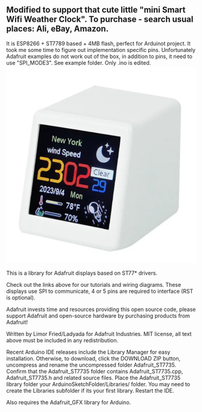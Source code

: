 ## Modified to support that cute little "mini Smart Wifi Weather Clock". To purchase - search usual places: Ali, eBay, Amazon.
It is ESP8266 + ST7789 based + 4MB flash, perfect for Arduinot project.
It took me some time to figure out implementation specific pins. Unfortunately Adafruit examples do not work out of the box, in addition to pins, it need to use "SPI_MODE3". See example folder. Only .ino is edited.
![mini Smart Wifi Weather Clock](https://raw.githubusercontent.com/LsrSal/Adafruit-ST7735-Library/master/image.png)


This is a library for Adafruit displays based on ST77* drivers.

Check out the links above for our tutorials and wiring diagrams.
These displays use SPI to communicate, 4 or 5 pins are required to
interface (RST is optional).

Adafruit invests time and resources providing this open source code,
please support Adafruit and open-source hardware by purchasing
products from Adafruit!

Written by Limor Fried/Ladyada for Adafruit Industries.
MIT license, all text above must be included in any redistribution.

Recent Arduino IDE releases include the Library Manager for easy installation. Otherwise, to download, click the DOWNLOAD ZIP button, uncompress and rename the uncompressed folder Adafruit_ST7735. Confirm that the Adafruit_ST7735 folder contains Adafruit_ST7735.cpp, Adafruit_ST7735.h and related source files. Place the Adafruit_ST7735 library folder your ArduinoSketchFolder/Libraries/ folder. You may need to create the Libraries subfolder if its your first library. Restart the IDE.

Also requires the Adafruit_GFX library for Arduino.
